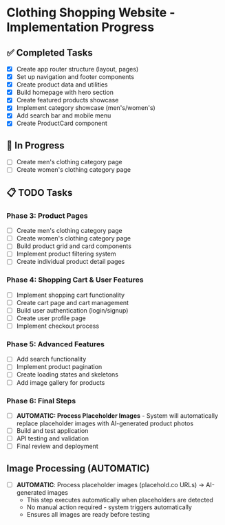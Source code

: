 # Clothing Shopping Website - Implementation Progress

## ✅ Completed Tasks
- [x] Create app router structure (layout, pages)
- [x] Set up navigation and footer components
- [x] Create product data and utilities
- [x] Build homepage with hero section
- [x] Create featured products showcase
- [x] Implement category showcase (men's/women's)
- [x] Add search bar and mobile menu
- [x] Create ProductCard component

## 🔄 In Progress
- [ ] Create men's clothing category page
- [ ] Create women's clothing category page

## 📋 TODO Tasks

### Phase 3: Product Pages
- [ ] Create men's clothing category page
- [ ] Create women's clothing category page
- [ ] Build product grid and card components
- [ ] Implement product filtering system
- [ ] Create individual product detail pages

### Phase 4: Shopping Cart & User Features
- [ ] Implement shopping cart functionality
- [ ] Create cart page and cart management
- [ ] Build user authentication (login/signup)
- [ ] Create user profile page
- [ ] Implement checkout process

### Phase 5: Advanced Features
- [ ] Add search functionality
- [ ] Implement product pagination
- [ ] Create loading states and skeletons
- [ ] Add image gallery for products

### Phase 6: Final Steps
- [ ] **AUTOMATIC: Process Placeholder Images** - System will automatically replace placeholder images with AI-generated product photos
- [ ] Build and test application
- [ ] API testing and validation
- [ ] Final review and deployment

## Image Processing (AUTOMATIC)
- [ ] **AUTOMATIC**: Process placeholder images (placehold.co URLs) → AI-generated images
  - This step executes automatically when placeholders are detected
  - No manual action required - system triggers automatically
  - Ensures all images are ready before testing